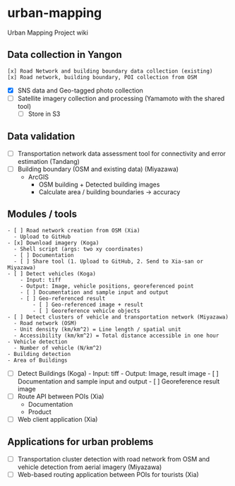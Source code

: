 # urban-mapping
Urban Mapping Project wiki

## Data collection in Yangon
    [x] Road Network and building boundary data collection (existing)
    [x] Road network, building boundary, POI collection from OSM
  - [x] SNS data and Geo-tagged photo collection
  - [ ] Satellite imagery collection and processing (Yamamoto with the shared tool) 
	  - [ ] Store in S3
## Data validation
  - [ ] Transportation network data assessment tool for connectivity and error estimation (Tandang)
  - [ ] Building boundary (OSM and existing data) (Miyazawa)
	- ArcGIS
		- OSM building + Detected building images
		- Calculate area / building boundaries -> accuracy
## Modules / tools
	- [ ] Road network creation from OSM (Xia)
	  - Upload to GitHub
  	- [x] Download imagery (Koga)
	  - Shell script (args: two xy coordinates)
	  - [ ] Documentation
	  - [ ] Share tool (1. Upload to GitHub, 2. Send to Xia-san or Miyazawa)  
  	- [ ] Detect vehicles (Koga)
	  	- Input: tiff
	  	- Output: Image, vehicle positions, georeferenced point
		- [ ] Documentation and sample input and output
		- [ ] Geo-referenced result
			- [ ] Geo-referenced image + result
			- [ ] Georeference vehicle objects
	- [ ] Detect clusters of vehicle and transportation network (Miyazawa)
	  - Road network (OSM)
      - Unit density (km/km^2) = Line length / spatial unit
      - Accessibility (km/km^2) = Total distance accessible in one hour
    - Vehicle detection
      - Number of vehicle (N/km^2)
    - Building detection
    - Area of Buildings
  - [ ] Detect Buildings (Koga)
  		- Input: tiff
  		- Output: Image, result image
  		- [ ] Documentation and sample input and output
	  	- [ ] Georeference result image
  - [ ] Route API between POIs (Xia)
	  - Documentation
	  - Product
  - [ ] Web client application (Xia)

## Applications for urban problems
- [ ] Transportation cluster detection with road network from OSM and vehicle detection from aerial imagery (Miyazawa)
- [ ] Web-based routing application between POIs for tourists (Xia)
